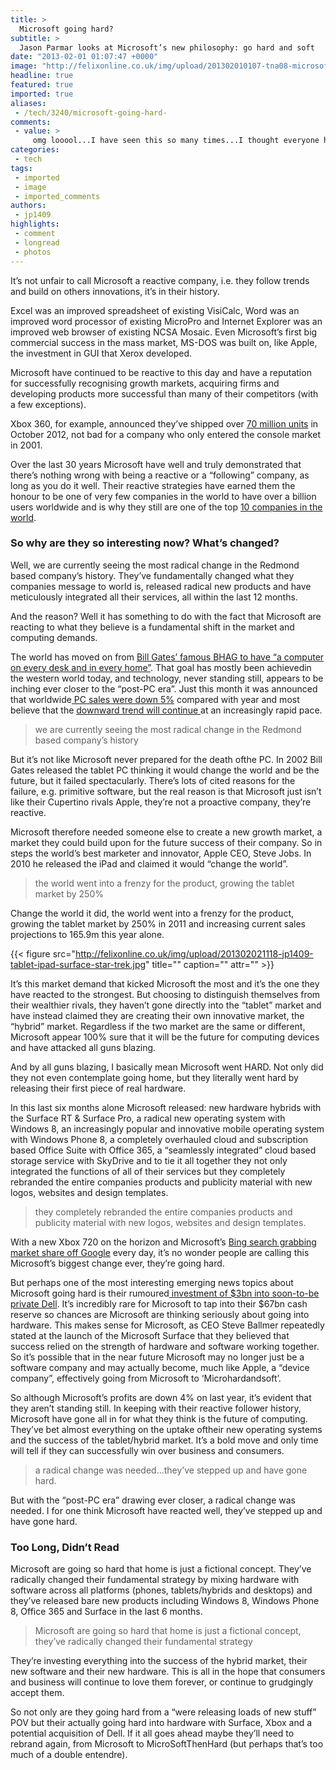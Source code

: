 ```yaml
---
title: >
  Microsoft going hard?
subtitle: >
  Jason Parmar looks at Microsoft’s new philosophy: go hard and soft
date: "2013-02-01 01:07:47 +0000"
image: "http://felixonline.co.uk/img/upload/201302010107-tna08-microsoft-badass.jpg"
headline: true
featured: true
imported: true
aliases:
 - /tech/3240/microsoft-going-hard-
comments:
 - value: >
     omg looool...I have seen this so many times...I thought everyone had gotten wise by now,pretty sure it was a joke haha,Why do they call it the Xbox 360? <br> <br>Because when you see it you turn 360 degrees and walk away.,'Because when you see it you turn 360 degrees and walk away' <br> <br>Err, not sure you thought that one through.,@Jonas Just because it's an internet meme, does not make it funny (or worth listening to)
categories:
 - tech
tags:
 - imported
 - image
 - imported_comments
authors:
 - jp1409
highlights:
 - comment
 - longread
 - photos
---
```


It’s not unfair to call Microsoft a reactive company, i.e. they follow trends and build on others innovations, it’s in their history.

Excel was an improved spreadsheet of existing VisiCalc, Word was an improved word processor of existing MicroPro and Internet Explorer was an improved web browser of existing NCSA Mosaic. Even Microsoft’s first big commercial success in the mass market, MS-DOS was built on, like Apple, the investment in GUI that Xerox developed.

Microsoft have continued to be reactive to this day and have a reputation for successfully recognising growth markets, acquiring firms and developing products more successful than many of their competitors (with a few exceptions).

Xbox 360, for example, announced they’ve shipped over [70 million units](http://www.joystiq.com/2012/10/20/report-70-million-xbox-360s-sold-to-date/) in October 2012, not bad for a company who only entered the console market in 2001.

Over the last 30 years Microsoft have well and truly demonstrated that there’s nothing wrong with being a reactive or a “following” company, as long as you do it well. Their reactive strategies have earned them the honour to be one of very few companies in the world to have over a billion users worldwide and is why they still are one of the top [10 companies in the world](http://en.wikipedia.org/wiki/List_of_corporations_by_market_capitalization).

###  So why are they so interesting now? What’s changed?

Well, we are currently seeing the most radical change in the Redmond based company’s history. They’ve fundamentally changed what they companies message to world is, released radical new products and have meticulously integrated all their services, all within the last 12 months.

And the reason? Well it has something to do with the fact that Microsoft are reacting to what they believe is a fundamental shift in the market and computing demands.

The world has moved on from [Bill Gates’ famous BHAG to have “a computer on every desk and in every home”](http://www.economist.com/node/11614315). That goal has mostly been achievedin the western world today, and technology, never standing still, appears to be inching ever closer to the “post-PC era”. Just this month it was announced that worldwide[ PC sales were down 5%](http://techcrunch.com/2013/01/14/multiscreen-ownership-is-a-myth-says-gartner-as-worldwide-q4-pc-shipments-drop-5-to-90-3m-units-with-hp-edging-out-lenovo-at-the-top/) compared with year and most believe that the [downward trend will continue ](http://www.ft.com/cms/s/2/404cea9a-da09-11e0-b199-00144feabdc0.html)at an increasingly rapid pace.

> we are currently seeing the most radical change in the Redmond based company’s history

But it’s not like Microsoft never prepared for the death ofthe PC. In 2002 Bill Gates released the tablet PC thinking it would change the world and be the future, but it failed spectacularly. There’s lots of cited reasons for the failure, e.g. primitive software, but the real reason is that Microsoft just isn’t like their Cupertino rivals Apple, they’re not a proactive company, they’re reactive.

Microsoft therefore needed someone else to create a new growth market, a market they could build upon for the future success of their company. So in steps the world’s best marketer and innovator, Apple CEO, Steve Jobs. In 2010 he released the iPad and claimed it would “change the world”.

> the world went into a frenzy for the product, growing the tablet market by 250%

Change the world it did, the world went into a frenzy for the product, growing the tablet market by 250% in 2011 and increasing current sales projections to 165.9m this year alone.

{{< figure src="http://felixonline.co.uk/img/upload/201302021118-jp1409-tablet-ipad-surface-star-trek.jpg" title="" caption="" attr="" >}}

It’s this market demand that kicked Microsoft the most and it’s the one they have reacted to the strongest. But choosing to distinguish themselves from their wealthier rivals, they haven’t gone directly into the “tablet” market and have instead claimed they are creating their own innovative market, the “hybrid” market. Regardless if the two market are the same or different, Microsoft appear 100% sure that it will be the future for computing devices and have attacked all guns blazing.

And by all guns blazing, I basically mean Microsoft went HARD. Not only did they not even contemplate going home, but they literally went hard by releasing their first piece of real hardware.

In this last six months alone Microsoft released: new hardware hybrids with the Surface RT & Surface Pro, a radical new operating system with Windows 8, an increasingly popular and innovative mobile operating system with Windows Phone 8, a completely overhauled cloud and subscription based Office Suite with Office 365, a “seamlessly integrated” cloud based storage service with SkyDrive and to tie it all together they not only integrated the functions of all of their services but they completely rebranded the entire companies products and publicity material with new logos, websites and design templates.

> they completely rebranded the entire companies products and publicity material with new logos, websites and design templates.

With a new Xbox 720 on the horizon and Microsoft’s [Bing search grabbing market share off Google](http://microsoft-news.com/compete-bing-grabs-market-share-from-google-now-34-share-in-us/) every day, it’s no wonder people are calling this Microsoft’s biggest change ever, they’re going hard.

But perhaps one of the most interesting emerging news topics about Microsoft going hard is their rumoured[ investment of $3bn into soon-to-be private Dell](http://www.ft.com/cms/s/0/f8630150-656d-11e2-8b03-00144feab49a.html). It’s incredibly rare for Microsoft to tap into their $67bn cash reserve so chances are Microsoft are thinking seriously about going into hardware. This makes sense for Microsoft, as CEO Steve Ballmer repeatedly stated at the launch of the Microsoft Surface that they believed that success relied on the strength of hardware and software working together. So it’s possible that in the near future Microsoft may no longer just be a software company and may actually become, much like Apple, a “device company”, effectively going from Microsoft to ‘Microhardandsoft’.

So although Microsoft’s profits are down 4% on last year, it’s evident that they aren’t standing still. In keeping with their reactive follower history, Microsoft have gone all in for what they think is the future of computing. They’ve bet almost everything on the uptake oftheir new operating systems and the success of the tablet/hybrid market. It’s a bold move and only time will tell if they can successfully win over business and consumers.

> a radical change was needed...they’ve stepped up and have gone hard.

But with the “post-PC era” drawing ever closer, a radical change was needed. I for one think Microsoft have reacted well, they’ve stepped up and have gone hard.

### Too Long, Didn’t Read

Microsoft are going so hard that home is just a fictional concept. They’ve radically changed their fundamental strategy by mixing hardware with software across all platforms (phones, tablets/hybrids and desktops) and they’ve released bare new products including Windows 8, Windows Phone 8, Office 365 and Surface in the last 6 months.

> Microsoft are going so hard that home is just a fictional concept, they’ve radically changed their fundamental strategy

They’re investing everything into the success of the hybrid market, their new software and their new hardware. This is all in the hope that consumers and business will continue to love them forever, or continue to grudgingly accept them.

So not only are they going hard from a “were releasing loads of new stuff” POV but their actually going hard into hardware with Surface, Xbox and a potential acquisition of Dell. If it all goes ahead maybe they’ll need to rebrand again, from Microsoft to MicroSoftThenHard (but perhaps that’s too much of a double entendre).
